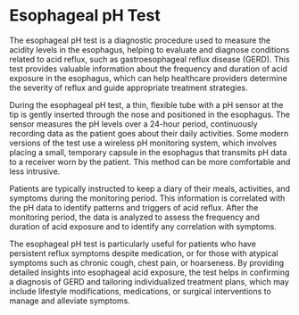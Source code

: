 <!--
source: GPT-4o
tags: tests
-->

# Esophageal pH Test

The esophageal pH test is a diagnostic procedure used to measure the acidity levels in the esophagus, helping to evaluate and diagnose conditions related to acid reflux, such as gastroesophageal reflux disease (GERD). This test provides valuable information about the frequency and duration of acid exposure in the esophagus, which can help healthcare providers determine the severity of reflux and guide appropriate treatment strategies.

During the esophageal pH test, a thin, flexible tube with a pH sensor at the tip is gently inserted through the nose and positioned in the esophagus. The sensor measures the pH levels over a 24-hour period, continuously recording data as the patient goes about their daily activities. Some modern versions of the test use a wireless pH monitoring system, which involves placing a small, temporary capsule in the esophagus that transmits pH data to a receiver worn by the patient. This method can be more comfortable and less intrusive.

Patients are typically instructed to keep a diary of their meals, activities, and symptoms during the monitoring period. This information is correlated with the pH data to identify patterns and triggers of acid reflux. After the monitoring period, the data is analyzed to assess the frequency and duration of acid exposure and to identify any correlation with symptoms.

The esophageal pH test is particularly useful for patients who have persistent reflux symptoms despite medication, or for those with atypical symptoms such as chronic cough, chest pain, or hoarseness. By providing detailed insights into esophageal acid exposure, the test helps in confirming a diagnosis of GERD and tailoring individualized treatment plans, which may include lifestyle modifications, medications, or surgical interventions to manage and alleviate symptoms.
